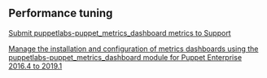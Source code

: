 ## Performance tuning

[Submit puppetlabs-puppet_metrics_dashboard metrics to Support](360010455814.md)

[Manage the installation and configuration of metrics dashboards using the puppetlabs-puppet_metrics_dashboard module for Puppet Enterprise 2016.4 to 2019.1](360006641414.md)

